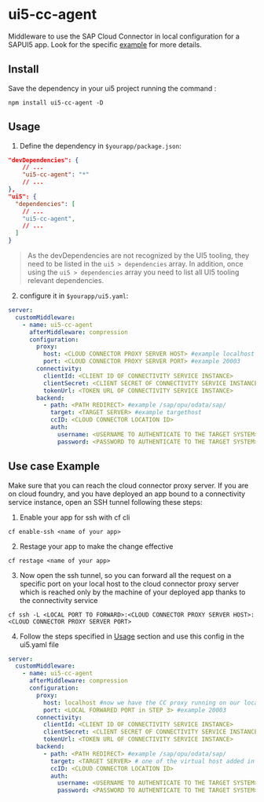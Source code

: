 # ui5-cc-agent

Middleware to use the SAP Cloud Connector in local configuration for a SAPUI5 app. Look for the specific [example](#use-case-example) for more details.

## Install

Save the dependency in your ui5 project running the command :

```
npm install ui5-cc-agent -D
```

## Usage

1. Define the dependency in `$yourapp/package.json`:

```json
"devDependencies": {
    // ...
    "ui5-cc-agent": "*"
    // ...
},
"ui5": {
  "dependencies": [
    // ...
    "ui5-cc-agent",
    // ...
  ]
}
```

> As the devDependencies are not recognized by the UI5 tooling, they need to be listed in the `ui5 > dependencies` array. In addition, once using the `ui5 > dependencies` array you need to list all UI5 tooling relevant dependencies.

2. configure it in `$yourapp/ui5.yaml`:

```yaml
server:
  customMiddleware:
    - name: ui5-cc-agent
      afterMiddleware: compression
      configuration:
        proxy:
          host: <CLOUD CONNECTOR PROXY SERVER HOST> #example localhost
          port: <CLOUD CONNECTOR PROXY SERVER PORT> #example 20003
        connectivity:
          clientId: <CLIENT ID OF CONNECTIVITY SERVICE INSTANCE>
          clientSecret: <CLIENT SECRET OF CONNECTIVITY SERVICE INSTANCE>
          tokenUrl: <TOKEN URL OF CONNECTIVITY SERVICE INSTANCE>
        backend:
          - path: <PATH REDIRECT> #example /sap/opu/odata/sap/
            target: <TARGET SERVER> #example targethost
            ccID: <CLOUD CONNECTOR LOCATION ID>
            auth:
              username: <USERNAME TO AUTHENTICATE TO THE TARGET SYSTEM>
              password: <PASSWORD TO AUTHENTICATE TO THE TARGET SYSTEM>
```

## Use case Example

Make sure that you can reach the cloud connector proxy server.
If you are on cloud foundry, and you have deployed an app bound to a connectivity service instance, open an SSH tunnel following these steps:

1. Enable your app for ssh with cf cli

```
cf enable-ssh <name of your app>
```

2. Restage your app to make the change effective

```
cf restage <name of your app>
```

3. Now open the ssh tunnel, so you can forward all the request on a specific port on your local host to the cloud connector proxy server which is reached only by the machine of your deployed app thanks to the connectivity service

```
cf ssh -L <LOCAL PORT TO FORWARD>:<CLOUD CONNECTOR PROXY SERVER HOST>:<CLOUD CONNECTOR PROXY SERVER PORT>
```

4. Follow the steps specified in [Usage](#usage) section and use this config in the ui5.yaml file

```yaml
server:
  customMiddleware:
    - name: ui5-cc-agent
      afterMiddleware: compression
      configuration:
        proxy:
          host: localhost #now we have the CC proxy running on our localhost after the SSH tunnel
          port: <LOCAL FORWARED PORT in STEP 3> #example 20003
        connectivity:
          clientId: <CLIENT ID OF CONNECTIVITY SERVICE INSTANCE>
          clientSecret: <CLIENT SECRET OF CONNECTIVITY SERVICE INSTANCE>
          tokenUrl: <TOKEN URL OF CONNECTIVITY SERVICE INSTANCE>
        backend:
          - path: <PATH REDIRECT> #example /sap/opu/odata/sap/
            target: <TARGET SERVER> # one of the virtual host added in the cloud connector
            ccID: <CLOUD CONNECTOR LOCATION ID>
            auth:
              username: <USERNAME TO AUTHENTICATE TO THE TARGET SYSTEM>
              password: <PASSWORD TO AUTHENTICATE TO THE TARGET SYSTEM>
```
